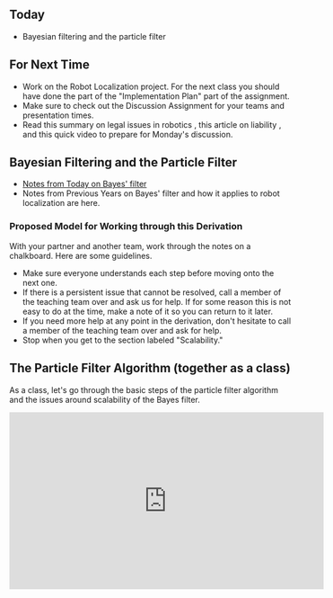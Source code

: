 ## Today

* Bayesian filtering and the particle filter

## For Next Time

* Work on the <a-no-proxy href="https://olin.instructure.com/courses/143/assignments/1325">Robot Localization project</a-no-proxy>. For the next class you should have done the part of the "Implementation Plan" part of the assignment.
* Make sure to check out the <a-no-proxy href="https://olin.instructure.com/courses/143/assignments/1314"> Discussion Assignment </a-no-proxy> for your teams and presentation times. 
* Read <a-no-proxy href="https://robohub.org/the-legal-issues-of-robotics/"> this summary on legal issues in robotics </a-no-proxy>, <a-no-proxy href="https://www.therobotreport.com/liability-robot-legal-debate/"> this article on liability </a-no-proxy>, and this <a-no-proxy href="https://www.youtube.com/watch?v=DHyUYg8X31c" > quick video </a-no-proxy> to prepare for Monday's discussion. 

## Bayesian Filtering and the Particle Filter

* [Notes from Today on Bayes' filter](bayes_filter.pdf)
* Notes from Previous Years on Bayes' filter and how it applies to robot localization are <a-no-proxy href="https://drive.google.com/file/d/19sKAjnXwNeYJG45RLjHPRsiTbP8TuF7A/view">here</a-no-proxy>.

### Proposed Model for Working through this Derivation
With your partner and another team, work through the notes on a chalkboard.  Here are some guidelines.

* Make sure everyone understands each step before moving onto the next one.
* If there is a persistent issue that cannot be resolved, call a member of the teaching team over and ask us for help.  If for some reason this is not easy to do at the time, make a note of it so you can return to it later.
* If you need more help at any point in the derivation, don't hesitate to call a member of the teaching team over and ask for help.
* Stop when you get to the section labeled "Scalability."


## The Particle Filter Algorithm (together as a class)
As a class, let's go through the basic steps of the particle filter algorithm and the issues around scalability of the Bayes filter.

<iframe width="560" height="315" src="https://www.youtube.com/embed/l7CrjOTlioU" frameborder="0" allow="accelerometer; autoplay; clipboard-write; encrypted-media; gyroscope; picture-in-picture" allowfullscreen></iframe>
